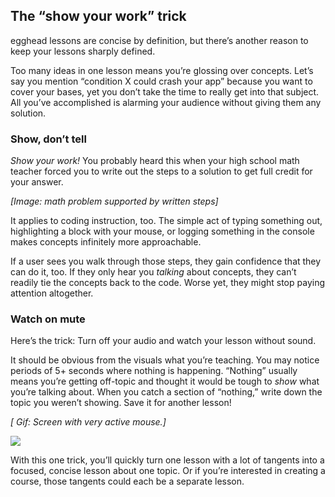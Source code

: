 ## The “show your work” trick
egghead lessons are concise by definition, but there’s another reason to keep your lessons sharply defined.

Too many ideas in one lesson means you’re glossing over concepts. Let’s say you mention “condition X could crash your app” because you want to cover your bases, yet you don’t take the time to really get into that subject. All you’ve accomplished is alarming your audience without giving them any solution.


### Show, don’t tell

*Show your work!* You probably heard this when your high school math teacher forced you to write out the steps to a solution to get full credit for your answer.

*[Image: math problem supported by written steps]*

It applies to coding instruction, too. The simple act of typing something out, highlighting a block with your mouse, or logging something in the console makes concepts infinitely more approachable.

If a user sees you walk through those steps, they gain confidence that they can do it, too. If they only hear you *talking* about concepts, they can’t readily tie the concepts back to the code. Worse yet, they might stop paying attention altogether.


### Watch on mute

Here’s the trick: Turn off your audio and watch your lesson without sound.

It should be obvious from the visuals what you’re teaching. You may notice periods of 5+ seconds where nothing is happening. “Nothing” usually means you’re getting off-topic and thought it would be tough to *show* what you’re talking about. When you catch a section of “nothing,” write down the topic you weren’t showing. Save it for another lesson!

*[ Gif: Screen with very active mouse.]*

![](https://www.cat-gifs.com/w3/CAT-GIF-Funny-Cat-watching-the-mouse-cursor-on-PC-monitor.gif)


With this one trick, you’ll quickly turn one lesson with a lot of tangents into a focused, concise lesson about one topic. Or if you’re interested in creating a course, those tangents could each be a separate lesson.